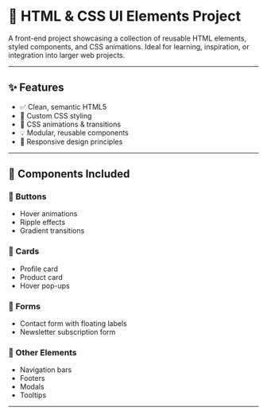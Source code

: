 # 🎨 HTML & CSS UI Elements Project

A front-end project showcasing a collection of reusable HTML elements, styled components, and CSS animations. Ideal for learning, inspiration, or integration into larger web projects.

---


## ✨ Features

- ✅ Clean, semantic HTML5
- 🎨 Custom CSS styling
- 🔁 CSS animations & transitions
- 💡 Modular, reusable components
- 📱 Responsive design principles

---

## 🔘 Components Included

### 🔹 Buttons
- Hover animations
- Ripple effects
- Gradient transitions

### 🔹 Cards
- Profile card
- Product card
- Hover pop-ups

### 🔹 Forms
- Contact form with floating labels
- Newsletter subscription form

### 🔹 Other Elements
- Navigation bars
- Footers
- Modals
- Tooltips

---
